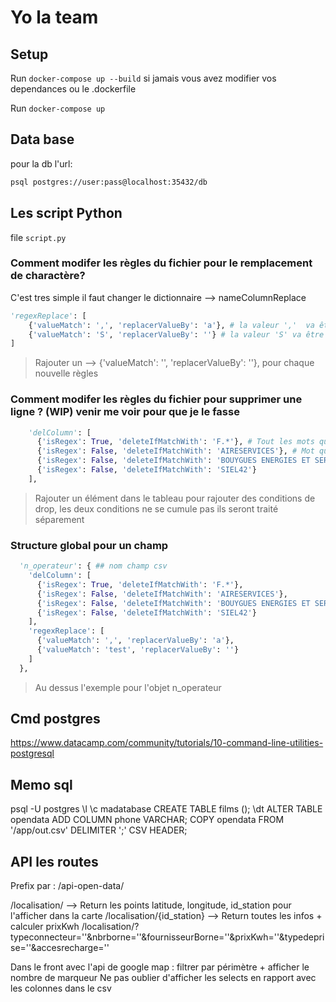 # Yo la team

## Setup

Run `docker-compose up --build` si jamais vous avez modifier vos dependances ou le .dockerfile

Run `docker-compose up` 


## Data base
pour la db l'url: 

```sh
psql postgres://user:pass@localhost:35432/db
```

## Les script Python

file `script.py`

### Comment modifer les règles du fichier pour le remplacement de charactère?

C'est tres simple il faut changer le dictionnaire --> nameColumnReplace

```python
'regexReplace': [
    {'valueMatch': '‚', 'replacerValueBy': 'a'}, # la valeur ','  va être remplace par 'a'
    {'valueMatch': 'S', 'replacerValueBy': ''} # la valeur 'S' va être remplace par ''
]
```

> Rajouter un -->      {'valueMatch': '', 'replacerValueBy': ''}, pour chaque nouvelle règles

### Comment modifer les règles du fichier pour supprimer une ligne ? (WIP) venir me voir pour que je le fasse

```python
    'delColumn': [
      {'isRegex': True, 'deleteIfMatchWith': 'F.*'}, # Tout les mots qui contienne un F sont supprimer (regex)
      {'isRegex': False, 'deleteIfMatchWith': 'AIRESERVICES'}, # Mot qui contient 'AIRESERVICES' supprimé
      {'isRegex': False, 'deleteIfMatchWith': 'BOUYGUES ENERGIES ET SERVICES'}, 
      {'isRegex': False, 'deleteIfMatchWith': 'SIEL42'}
    ],
```

> Rajouter un élément dans le tableau pour rajouter des conditions de drop, les deux conditions ne se cumule pas ils seront traité séparement

### Structure global pour un champ

```python
  'n_operateur': { ## nom champ csv
    'delColumn': [
      {'isRegex': True, 'deleteIfMatchWith': 'F.*'},
      {'isRegex': False, 'deleteIfMatchWith': 'AIRESERVICES'},
      {'isRegex': False, 'deleteIfMatchWith': 'BOUYGUES ENERGIES ET SERVICES'},
      {'isRegex': False, 'deleteIfMatchWith': 'SIEL42'}
    ],
    'regexReplace': [
      {'valueMatch': '‚', 'replacerValueBy': 'a'},
      {'valueMatch': 'test', 'replacerValueBy': ''}
    ]
  },
```

> Au dessus l'exemple pour l'objet n_operateur

## Cmd postgres

https://www.datacamp.com/community/tutorials/10-command-line-utilities-postgresql



## Memo sql
psql -U postgres
\l
\c madatabase
CREATE TABLE films ();
\dt 
ALTER TABLE opendata ADD COLUMN phone VARCHAR;
COPY opendata FROM '/app/out.csv' DELIMITER ';' CSV HEADER;

## API les routes

Prefix par : /api-open-data/

/localisation/ --> Return les points latitude, longitude, id_station pour l'afficher dans la carte 
/localisation/{id_station} --> Return toutes les infos + calculer prixKwh
/localisation/?typeconnecteur=''&nbrborne=''&fournisseurBorne=''&prixKwh=''&typedeprise=''&accesrecharge=''

Dans le front avec l'api de google map : 
filtrer par périmètre + afficher le nombre de marqueur
Ne pas oublier d'afficher les selects en rapport avec les colonnes dans le csv
